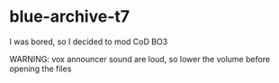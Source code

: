 # blue-archive-t7
I was bored, so I decided to mod CoD BO3

WARNING: vox announcer sound are loud, so lower the volume before opening the files
